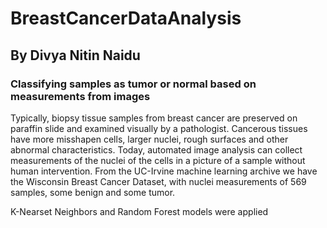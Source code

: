 # BreastCancerDataAnalysis
## By Divya Nitin Naidu

### Classifying samples as tumor or normal based on measurements from images

Typically, biopsy tissue samples from breast cancer are preserved on paraffin slide and examined
visually by a pathologist. Cancerous tissues have more misshapen cells, larger nuclei, rough
surfaces and other abnormal characteristics. Today, automated image analysis can collect
measurements of the nuclei of the cells in a picture of a sample without human intervention. From
the UC-Irvine machine learning archive we have the Wisconsin Breast Cancer Dataset, with nuclei
measurements of 569 samples, some benign and some tumor.

K-Nearset Neighbors and Random Forest models were applied
